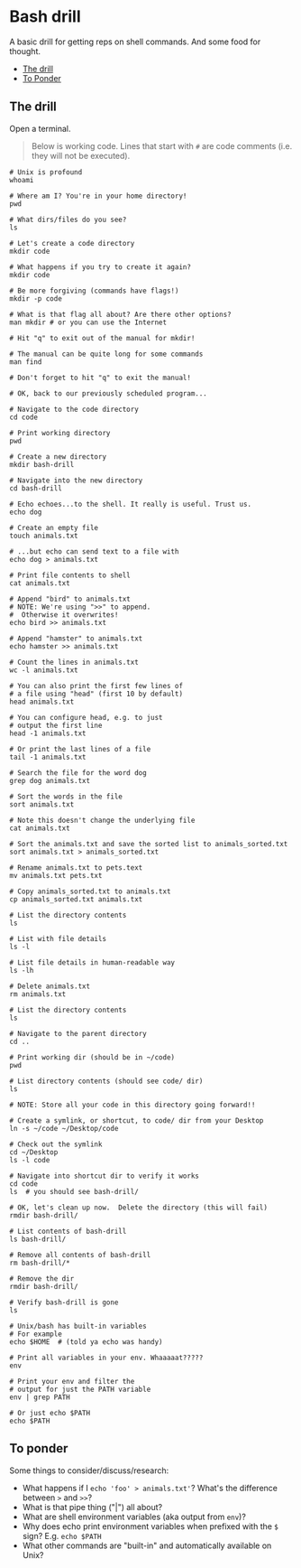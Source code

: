 # Bash drill

A basic drill for getting reps on shell commands. And some food for
thought.

- [The drill](#the-drill)
- [To Ponder](#to-ponder)

## The drill

Open a terminal.

> Below is working code. Lines that start with `#` are code comments
> (i.e. they will not be executed).

```
# Unix is profound
whoami

# Where am I? You're in your home directory!
pwd

# What dirs/files do you see?
ls

# Let's create a code directory
mkdir code

# What happens if you try to create it again?
mkdir code

# Be more forgiving (commands have flags!)
mkdir -p code

# What is that flag all about? Are there other options?
man mkdir # or you can use the Internet

# Hit "q" to exit out of the manual for mkdir!

# The manual can be quite long for some commands
man find

# Don't forget to hit "q" to exit the manual!

# OK, back to our previously scheduled program...

# Navigate to the code directory
cd code

# Print working directory
pwd

# Create a new directory
mkdir bash-drill

# Navigate into the new directory
cd bash-drill

# Echo echoes...to the shell. It really is useful. Trust us.
echo dog

# Create an empty file
touch animals.txt

# ...but echo can send text to a file with
echo dog > animals.txt

# Print file contents to shell
cat animals.txt

# Append "bird" to animals.txt
# NOTE: We're using ">>" to append.
#  Otherwise it overwrites!
echo bird >> animals.txt

# Append "hamster" to animals.txt
echo hamster >> animals.txt

# Count the lines in animals.txt
wc -l animals.txt

# You can also print the first few lines of
# a file using "head" (first 10 by default)
head animals.txt

# You can configure head, e.g. to just
# output the first line
head -1 animals.txt

# Or print the last lines of a file
tail -1 animals.txt

# Search the file for the word dog
grep dog animals.txt

# Sort the words in the file
sort animals.txt

# Note this doesn't change the underlying file
cat animals.txt

# Sort the animals.txt and save the sorted list to animals_sorted.txt
sort animals.txt > animals_sorted.txt

# Rename animals.txt to pets.text
mv animals.txt pets.txt

# Copy animals_sorted.txt to animals.txt
cp animals_sorted.txt animals.txt

# List the directory contents
ls

# List with file details
ls -l

# List file details in human-readable way
ls -lh

# Delete animals.txt
rm animals.txt

# List the directory contents
ls

# Navigate to the parent directory
cd ..

# Print working dir (should be in ~/code)
pwd

# List directory contents (should see code/ dir)
ls

# NOTE: Store all your code in this directory going forward!!

# Create a symlink, or shortcut, to code/ dir from your Desktop
ln -s ~/code ~/Desktop/code

# Check out the symlink
cd ~/Desktop
ls -l code

# Navigate into shortcut dir to verify it works
cd code
ls  # you should see bash-drill/

# OK, let's clean up now.  Delete the directory (this will fail)
rmdir bash-drill/

# List contents of bash-drill
ls bash-drill/

# Remove all contents of bash-drill
rm bash-drill/*

# Remove the dir
rmdir bash-drill/

# Verify bash-drill is gone
ls

# Unix/bash has built-in variables
# For example
echo $HOME  # (told ya echo was handy)

# Print all variables in your env. Whaaaaat?????
env

# Print your env and filter the
# output for just the PATH variable
env | grep PATH

# Or just echo $PATH
echo $PATH
```

## To ponder

Some things to consider/discuss/research:

- What happens if I `echo 'foo' > animals.txt'`? What's the difference between `>` and `>>`?
- What is that pipe thing ("|") all about?
- What are shell environment variables (aka output from `env`)?
- Why does echo print environment variables when prefixed with the `$`
  sign? E.g. `echo $PATH`
- What other commands are "built-in" and automatically available on Unix?
